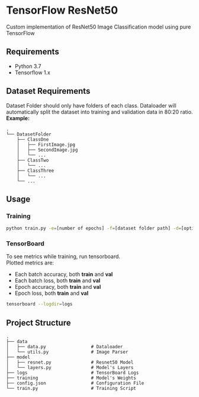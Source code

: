 # TensorFlow ResNet50
Custom implementation of ResNet50 Image Classification model using pure TensorFlow 

## Requirements
* Python 3.7
* Tensorflow 1.x

## Dataset Requirements
Dataset Folder should only have folders of each class. Dataloader will automatically split the dataset into training and validation data in 80:20 ratio.  
**Example:**

    .
    └── DatasetFolder
        ├── ClassOne                 
        │   ├── FirstImage.jpg                       
        │   ├── SecondImage.jpg                 
        │   └── ...    
        ├── ClassTwo  
        │   └── ...    
        ├── ClassThree               
        │   └── ...    
        └── ...

## Usage

### Training
```sh
python train.py -e=[number of epochs] -f=[dataset folder path] -d=[optional: if use TF Debugger]
```

### TensorBoard
To see metrics while training, run tensorboard.  
Plotted metrics are:
- Each batch accuracy, both **train** and **val**
- Each batch loss, both **train** and **val**
- Epoch accuracy, both **train** and **val**
- Epoch loss, both **train** and **val**

```sh
tensorboard --logdir=logs
```

## Project Structure
    .
    ├── data                       
    │   ├── data.py                 # Dataloader  
    │   └── utils.py                # Image Parser
    ├── model                       
    │   ├── resnet.py               # Resnet50 Model
    │   └── layers.py               # Model's Layers 
    ├── logs                        # TensorBoard Logs         
    ├── training                    # Model's Weights
    ├── config.json                 # Configuration File
    └── train.py                    # Training Script
